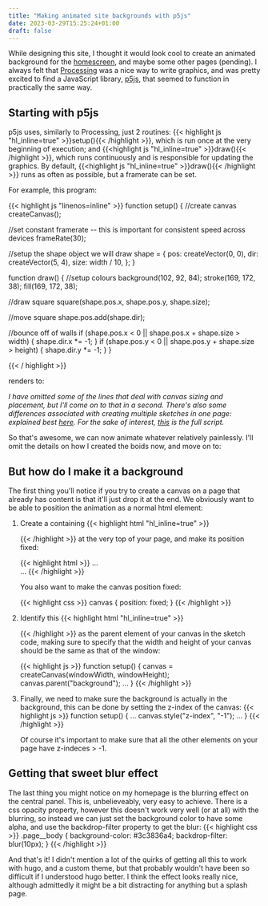 ```yaml
---
title: "Making animated site backgrounds with p5js"
date: 2023-03-29T15:25:24+01:00
draft: false
---
```


While designing this site, I thought it would look cool to create an animated
background for the [homescreen](/), and maybe some other pages (pending). I always
felt that [Processing](https://processing.org/) was a nice way to
write graphics, and was pretty excited to find a JavaScript library,
[p5js](https://p5js.org/), that seemed to function in practically the same way.
<!--more-->
## Starting with p5js
p5js uses, similarly to Processing, just 2 routines: {{< highlight js
"hl_inline=true" >}}setup(){{< /highlight >}}, which is run once at the very
beginning of execution; and {{<highlight js "hl_inline=true" >}}draw(){{<
/highlight >}}, which runs continuously and is responsible for updating the
graphics. By default, 
{{<highlight js "hl_inline=true" >}}draw(){{< /highlight >}} runs as often as
possible, but a framerate can be set.

For example, this program:

{{< highlight js "linenos=inline" >}}
function setup() {
  //create canvas
  createCanvas();

  //set constant framerate -- this is important for consistent speed across devices
  frameRate(30);

  //setup the shape object we will draw
  shape = {
    pos: createVector(0, 0),
    dir: createVector(5, 4),
    size: width / 10,
  };
}

function draw() {
  //setup colours
  background(102, 92, 84);
  stroke(169, 172, 38);
  fill(169, 172, 38);

  //draw square
  square(shape.pos.x, shape.pos.y, shape.size);

  //move square
  shape.pos.add(shape.dir);

  //bounce off of walls
  if (shape.pos.x < 0 || shape.pos.x + shape.size > width) {
    shape.dir.x *= -1;
  }
  if (shape.pos.y < 0 || shape.pos.y + shape.size > height) {
    shape.dir.y *= -1;
  }
}

{{< / highlight >}}

renders to:


<div id="eg-1-parent" style="width: 100%; height: auto;"></div>
<script src="https://cdn.jsdelivr.net/npm/p5@1.4.0/lib/p5.js"></script> <!-- load p5.js from CDN--> 
<script src="/scripts/blog/p5js/eg-1.js"></script>

_I have omitted some of the lines that deal with canvas sizing and placement,
but I'll come on to that in a second. There's also some differences associated
with creating multiple sketches in one page: explained best
[here](https://github.com/processing/p5.js/wiki/Global-and-instance-mode). For
the sake of interest, [this](/scripts/blog/p5js/eg-1.js) is the full script._

So that's awesome, we can now animate whatever relatively painlessly. I'll omit
the details on how I created the boids now, and move on to:

## But how do I make it a background
The first thing you'll notice if you try to create a canvas on a page that
already has content is that it'll just drop it at the end. We obviously want to
be able to position the animation as a normal html element:
<ol>
    <li><p>Create a containing {{< highlight html "hl_inline=true" >}}<div>{{< /highlight >}} at the very top of your page, and make its position
    fixed:</p>
    {{< highlight html >}}
    ...
    </head>
    <body>
        <div id="background" style="position: fixed; width: 100%; height: 100%;"></div>
        <div class="content">
    ...
    {{< /highlight >}}
    <p>You also want to make the canvas position fixed:</p>
    {{< highlight css >}}
    canvas {
        position: fixed;
    }
    {{< /highlight >}}
    </li>
    <li><p>Identify this {{< highlight html "hl_inline=true" >}}<div>{{< /highlight >}}
       as the parent element of your canvas in the sketch code, making sure to
    specify that the width and height of your canvas should be the same as that of
    the window:</p>
    {{< highlight js >}}
    function setup() {
      canvas = createCanvas(windowWidth, windowHeight);
      canvas.parent("background");
      ...
    }
    {{< /highlight >}}
    </li>
    <li><p>Finally, we need to make sure the background is actually in the
background, this can be done by setting the z-index of the canvas:
    {{< highlight js >}}
    function setup() {
      ...
      canvas.style("z-index", "-1");
      ...
    }
    {{< /highlight >}}
    <p>Of course it's important to make sure that all the other elements on your
page have z-indeces > -1.
</ol>

## Getting that sweet blur effect
The last thing you might notice on my homepage is the blurring effect on the
central panel. This is, unbelieveably, very easy to achieve. There is a css
opacity property, however this doesn't work very well (or at all) with the
blurring, so instead we can just set the background color to have some alpha,
and use the backdrop-filter property to get the blur:
{{< highlight css >}}
.page__body {
    background-color: #3c3836a4;
    backdrop-filter: blur(10px);
}
{{< /highlight >}}


And that's it! I didn't mention a lot of the quirks of getting all this to work
with hugo, and a custom theme, but that probably wouldn't have been so difficult
if I understood hugo better. I think the effect looks really nice, although
admittedly it might be a bit distracting for anything but a splash page.
